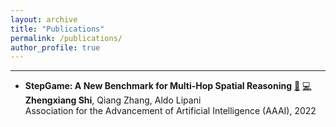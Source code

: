 ```yaml
---
layout: archive
title: "Publications"
permalink: /publications/
author_profile: true
---
```



------
* **StepGame: A New Benchmark for Multi-Hop Spatial Reasoning** [:paperclip:](/files/8490.ZhengxiangS.pdf) [:computer:](https://github.com/ZhengxiangShi/StepGame) <br />
  **Zhengxiang Shi**, Qiang Zhang, Aldo Lipani <br />
  Association for the Advancement of Artificial Intelligence (AAAI), 2022 <br />

<!-- {% if author.googlescholar %}
  You can also find my articles on <u><a href="{{author.googlescholar}}">my Google Scholar profile</a>.</u>
{% endif %}

{% include base_path %}

{% for post in site.publications reversed %}
  {% include archive-single.html %}
{% endfor %} -->
